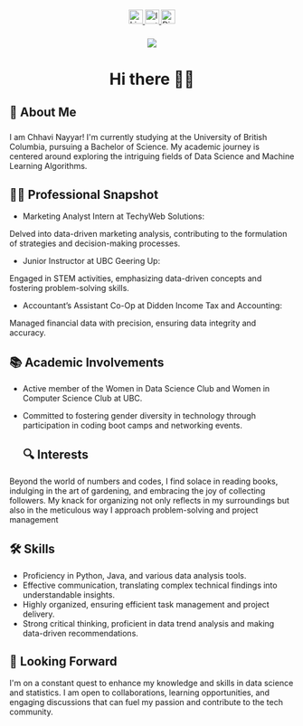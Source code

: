
###

<div align="center">
  <a href="https://www.linkedin.com/in/chhavi-nayyar-268395205/">
    <img src="https://img.shields.io/static/v1?message=LinkedIn&logo=linkedin&label=&color=0077B5&logoColor=white&labelColor=&style=for-the-badge" height="25" alt="LinkedIn logo"  />
  </a>
  <a href="https://www.instagram.com/chhavszzz">
    <img src="https://img.shields.io/static/v1?message=Instagram&logo=instagram&label=&color=E4405F&logoColor=white&labelColor=&style=for-the-badge" height="25" alt="Instagram logo"  />
  </a>
  <a href="https://discord.com/users/chhavo.">
    <img src="https://img.shields.io/static/v1?message=Discord&logo=discord&label=&color=5865F2&logoColor=white&labelColor=&style=for-the-badge" height="25" alt="Discord logo" />
</a>

</div>

###

<div align="center">
  <img src="https://streak-stats.demolab.com?user=chhaviiiii&theme=transparent&border_radius=80&card_width=500&hide_longest_streak=true)](https://git.io/streak-stats"  />
</div>

###


<h1 align="center"> Hi there 👋👋</h1>

###

<h2 align="left"> 🏫 About Me </h2>

###

<p align="left">I am Chhavi Nayyar! I'm currently studying at the University of British Columbia, pursuing a Bachelor of Science. My academic journey is centered around exploring the intriguing fields of Data Science and Machine Learning Algorithms.<br>

 <h2 align="left"> 👩‍💻 Professional Snapshot </h2> 
 
- Marketing Analyst Intern at TechyWeb Solutions: 
 
Delved into data-driven marketing analysis, contributing to the formulation of strategies and decision-making processes.

- Junior Instructor at UBC Geering Up: 

Engaged in STEM activities, emphasizing data-driven concepts and fostering problem-solving skills.

- Accountant’s Assistant Co-Op at Didden Income Tax and Accounting:

Managed financial data with precision, ensuring data integrity and accuracy.

<h2 align="left"> 📚  Academic Involvements </h2>

- Active member of the Women in Data Science Club and Women in Computer Science Club at UBC.

- Committed to fostering gender diversity in technology through participation in coding boot camps and networking events.

  <h2 align="left"> 🔍 Interests </h2>

Beyond the world of numbers and codes, I find solace in reading books, indulging in the art of gardening, and embracing the joy of collecting followers. My knack for organizing not only reflects in my surroundings but also in the meticulous way I approach problem-solving and project management </p>

###

<h2 align="left"> 🛠 Skills </h2>

- Proficiency in Python, Java, and various data analysis tools.
- Effective communication, translating complex technical findings into understandable insights.
- Highly organized, ensuring efficient task management and project delivery.
- Strong critical thinking, proficient in data trend analysis and making data-driven recommendations.


<h2 align="left"> 🌱 Looking Forward </h2>

I'm on a constant quest to enhance my knowledge and skills in data science and statistics. I am open to collaborations, learning opportunities, and engaging discussions that can fuel my passion and contribute to the tech community.


###













